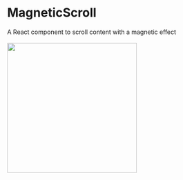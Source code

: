 # MagneticScroll
A React component to scroll content with a magnetic effect
<br/><br/>
<img src="MagneticScroll.gif" width="300">